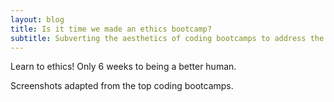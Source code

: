 ```yaml
---
layout: blog
title: Is it time we made an ethics bootcamp?
subtitle: Subverting the aesthetics of coding bootcamps to address the real gap in the technology industry
---
```


Learn to ethics! Only 6 weeks to being a better human.

Screenshots adapted from the top coding bootcamps.
